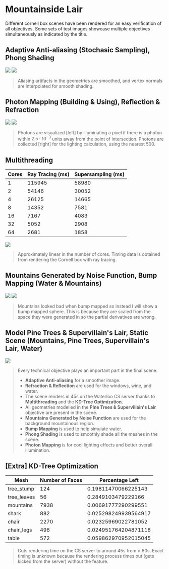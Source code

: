 Mountainside Lair
=

Different cornell box scenes have been rendered for an easy verification of all objectives. Some sets of test images showcase multiple objectives simultaneously as indicated by the title.

## Adaptive Anti-aliasing (Stochasic Sampling), Phong Shading
<img src="0.png" class="double">
<img src="1.png" class="double">

> Aliasing artifacts in the geometries are smoothed, and vertex normals are interpolated for smooth shading.

## Photon Mapping (Building & Using), Reflection & Refraction
<img src="3.png" class="double">
<img src="4.png" class="double">

> Photons are visualized [left] by illuminating a pixel if there is a photon within $2.5 \cdot 10^{-3}$ units away from the point of intersection. Photons are collected [right] for the lighting calculation, using the nearest $500$.

## Multithreading

Cores | Ray Tracing (ms) | Supersampling (ms)
--- | --- | ---
1 | 115945 | 58980 
2 | 54146 | 30052
4 | 26125 | 14665
8 | 14352 | 7581
16 | 7167 | 4083
32 | 5052 | 2908
64 | 2681 | 1858 

![](../documentation/threading_data.png)

> Approximately linear in the number of cores. Timing data is obtained from rendering the Cornell box with ray tracing.

## Mountains Generated by Noise Function, Bump Mapping (Water & Mountains)
<img src="5.png" class="double">
<img src="6.png" class="double">

> Mountains looked bad when bump mapped so instead I will show a bump mapped sphere. This is because they are scaled from the space they were generated in so the partial derivatives are wrong.

## Model Pine Trees & Supervillain's Lair, Static Scene (Mountains, Pine Trees, Supervillain's Lair, Water)

![](7.png)

> Every technical objective plays an important part in the final scene.
>
> - **Adaptive Anti-aliasing** for a smoother image.
> - **Refraction & Reflection** are used for the windows, wine, and water.
> - The scene renders in 45s on the Waterloo CS server thanks to **Multithreading** and the **KD-Tree Optimization**.
> - All geometries modelled in the **Pine Trees & Supervillain's Lair** objective are present in the scene.
> - **Mountains Generated by Noise Function** are used for the background mountainous region.
> - **Bump Mapping** is used to help simulate water.
> - **Phong Shading** is used to smoothly shade all the meshes in the scene.
> - **Photon Mapping** is for cool lighting effects and better overall illumination.

## [Extra] KD-Tree Optimization

Mesh | Number of Faces | Percentage Left
--- | --- | ---
tree_stump | 124 | 0.19811470066225143
tree_leaves | 56 | 0.2849103479229166
mountains | 7938 | 0.00691777290299551
shark | 882 | 0.025298249939564917
chair | 2270 | 0.02325969022781052
chair_legs | 496 | 0.024951764204871118
table | 572 | 0.059862970952015045

> Cuts rendering time on the CS server to around 45s from > 60s. Exact timing is unknown because the rendering process times out (gets kicked from the server) without the feature.
